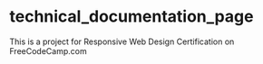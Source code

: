 # technical_documentation_page

This is a project for Responsive Web Design Certification on FreeCodeCamp.com
